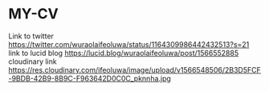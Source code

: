 # MY-CV
Link to twitter https://twitter.com/wuraolaifeoluwa/status/1164309986442432513?s=21
link to lucid blog https://lucid.blog/wuraolaifeoluwa/post/1566552885
cloudinary link https://res.cloudinary.com/ifeoluwa/image/upload/v1566548506/2B3D5FCF-9BDB-42B9-8B9C-F963642D0C0C_pknnha.jpg
